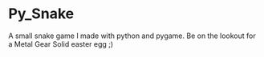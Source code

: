 # Py_Snake
A small snake game I made with python and pygame. Be on the lookout for a Metal Gear Solid easter egg ;)
